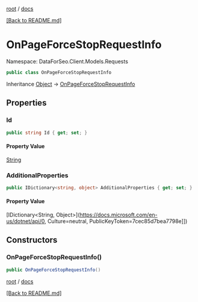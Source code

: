 [root](./../ "root") / [docs](./ "docs")

[[Back to README.md]](./../README.md "[Back to README.md]")

# OnPageForceStopRequestInfo

Namespace: DataForSeo.Client.Models.Requests

```csharp
public class OnPageForceStopRequestInfo
```

Inheritance [Object](https://docs.microsoft.com/en-us/dotnet/api/Object) → [OnPageForceStopRequestInfo](./OnPageForceStopRequestInfo.md)

## Properties

### **Id**

```csharp
public string Id { get; set; }
```

#### Property Value

[String](https://docs.microsoft.com/en-us/dotnet/api/String)<br>

### **AdditionalProperties**

```csharp
public IDictionary<string, object> AdditionalProperties { get; set; }
```

#### Property Value

[IDictionary&lt;String, Object&gt;](https://docs.microsoft.com/en-us/dotnet/api/0, Culture=neutral, PublicKeyToken=7cec85d7bea7798e]])<br>

## Constructors

### **OnPageForceStopRequestInfo()**

```csharp
public OnPageForceStopRequestInfo()
```

[root](./../ "root") / [docs](./ "docs")

[[Back to README.md]](./../README.md "[Back to README.md]")
